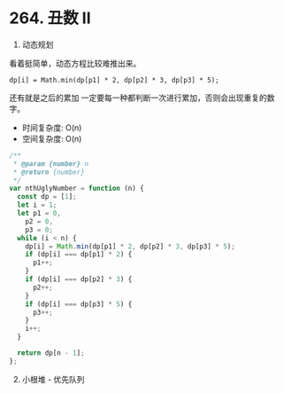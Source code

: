 # 264. 丑数 II

1. 动态规划

看着挺简单，动态方程比较难推出来。

`dp[i] = Math.min(dp[p1] * 2, dp[p2] * 3, dp[p3] * 5);`

还有就是之后的累加 一定要每一种都判断一次进行累加，否则会出现重复的数字。

* 时间复杂度: O(n)
* 空间复杂度: O(n)

```js
/**
 * @param {number} n
 * @return {number}
 */
var nthUglyNumber = function (n) {
  const dp = [1];
  let i = 1;
  let p1 = 0,
    p2 = 0,
    p3 = 0;
  while (i < n) {
    dp[i] = Math.min(dp[p1] * 2, dp[p2] * 3, dp[p3] * 5);
    if (dp[i] === dp[p1] * 2) {
      p1++;
    }
    if (dp[i] === dp[p2] * 3) {
      p2++;
    }
    if (dp[i] === dp[p3] * 5) {
      p3++;
    }
    i++;
  }

  return dp[n - 1];
};
```

2. 小根堆 - 优先队列

```js

```